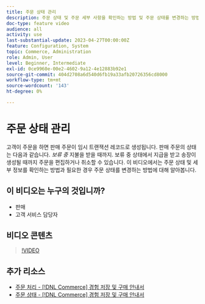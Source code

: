 ```yaml
---
title: 주문 상태 관리
description: 주문 상태 및 주문 세부 사항을 확인하는 방법 및 주문 상태를 변경하는 방법에 대해 알아봅니다.
doc-type: feature video
audience: all
activity: use
last-substantial-update: 2023-04-27T00:00:00Z
feature: Configuration, System
topic: Commerce, Administration
role: Admin, User
level: Beginner, Intermediate
exl-id: 0ce9960e-00e2-4602-9a12-4e12883b92e1
source-git-commit: 404d2708a6d540d6fb19a33afb20726356cd8000
workflow-type: tm+mt
source-wordcount: '143'
ht-degree: 0%

---
```


# 주문 상태 관리

고객이 주문을 하면 판매 주문이 임시 트랜잭션 레코드로 생성됩니다. 판매 주문의 상태는 다음과 같습니다. _보류 중_ 지불을 받을 때까지. 보류 중 상태에서 지급을 받고 송장이 생성될 때까지 주문을 편집하거나 취소할 수 있습니다. 이 비디오에서는 주문 상태 및 세부 정보를 확인하는 방법과 필요한 경우 주문 상태를 변경하는 방법에 대해 알아봅니다.

## 이 비디오는 누구의 것입니까?

- 판매
- 고객 서비스 담당자

## 비디오 콘텐츠

>[!VIDEO](https://video.tv.adobe.com/v/343935?quality=12&learn=on)

## 추가 리소스

- [주문 처리 - [!DNL Commerce] 경험 저장 및 구매 안내서](https://experienceleague.adobe.com/docs/commerce-admin/stores-sales/order-management/orders/order-processing.html#process-an-order)
- [주문 상태 - [!DNL Commerce] 경험 저장 및 구매 안내서](https://experienceleague.adobe.com/docs/commerce-admin/stores-sales/order-management/orders/order-status.html)
